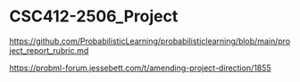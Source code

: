 # CSC412-2506_Project

https://github.com/ProbabilisticLearning/probabilisticlearning/blob/main/project_report_rubric.md

https://probml-forum.jessebett.com/t/amending-project-direction/1855

